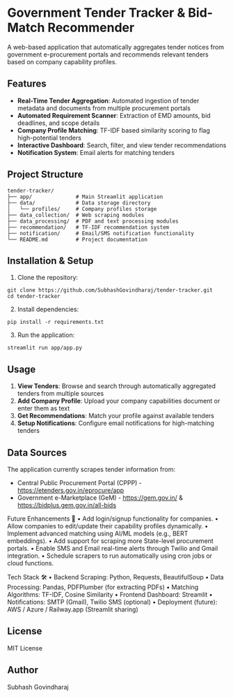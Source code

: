 # Government Tender Tracker & Bid-Match Recommender

A web-based application that automatically aggregates tender notices from government e-procurement portals and recommends relevant tenders based on company capability profiles.

## Features

- **Real-Time Tender Aggregation**: Automated ingestion of tender metadata and documents from multiple procurement portals
- **Automated Requirement Scanner**: Extraction of EMD amounts, bid deadlines, and scope details
- **Company Profile Matching**: TF-IDF based similarity scoring to flag high-potential tenders
- **Interactive Dashboard**: Search, filter, and view tender recommendations
- **Notification System**: Email alerts for matching tenders

## Project Structure

```
tender-tracker/
├── app/              # Main Streamlit application
├── data/             # Data storage directory
│   └── profiles/     # Company profiles storage
├── data_collection/  # Web scraping modules
├── data_processing/  # PDF and text processing modules
├── recommendation/   # TF-IDF recommendation system
├── notification/     # Email/SMS notification functionality
└── README.md         # Project documentation
```

## Installation & Setup

1. Clone the repository:
```
git clone https://github.com/SubhashGovindharaj/tender-tracker.git
cd tender-tracker
```

2. Install dependencies:
```
pip install -r requirements.txt
```

3. Run the application:
```
streamlit run app/app.py
```

## Usage

1. **View Tenders**: Browse and search through automatically aggregated tenders from multiple sources
2. **Add Company Profile**: Upload your company capabilities document or enter them as text
3. **Get Recommendations**: Match your profile against available tenders
4. **Setup Notifications**: Configure email notifications for high-matching tenders

## Data Sources

The application currently scrapes tender information from:
- Central Public Procurement Portal (CPPP) - https://etenders.gov.in/eprocure/app
- Government e-Marketplace (GeM) - https://gem.gov.in/ & https://bidplus.gem.gov.in/all-bids

Future Enhancements 🚀
	•	Add login/signup functionality for companies.
	•	Allow companies to edit/update their capability profiles dynamically.
	•	Implement advanced matching using AI/ML models (e.g., BERT embeddings).
	•	Add support for scraping more State-level procurement portals.
	•	Enable SMS and Email real-time alerts through Twilio and Gmail integration.
	•	Schedule scrapers to run automatically using cron jobs or cloud functions.

Tech Stack 🛠️
	•	Backend Scraping: Python, Requests, BeautifulSoup
	•	Data Processing: Pandas, PDFPlumber (for extracting PDFs)
	•	Matching Algorithms: TF-IDF, Cosine Similarity
	•	Frontend Dashboard: Streamlit
	•	Notifications: SMTP (Gmail), Twilio SMS (optional)
	•	Deployment (future): AWS / Azure / Railway.app (Streamlit sharing)

## License

MIT License

## Author

Subhash Govindharaj
